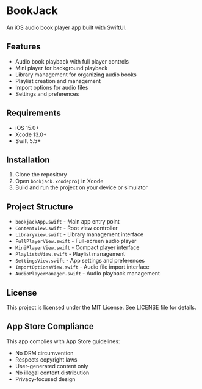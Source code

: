 # BookJack

An iOS audio book player app built with SwiftUI.

## Features

- Audio book playback with full player controls
- Mini player for background playback
- Library management for organizing audio books
- Playlist creation and management
- Import options for audio files
- Settings and preferences

## Requirements

- iOS 15.0+
- Xcode 13.0+
- Swift 5.5+

## Installation

1. Clone the repository
2. Open `bookjack.xcodeproj` in Xcode
3. Build and run the project on your device or simulator

## Project Structure

- `bookjackApp.swift` - Main app entry point
- `ContentView.swift` - Root view controller
- `LibraryView.swift` - Library management interface
- `FullPlayerView.swift` - Full-screen audio player
- `MiniPlayerView.swift` - Compact player interface
- `PlaylistsView.swift` - Playlist management
- `SettingsView.swift` - App settings and preferences
- `ImportOptionsView.swift` - Audio file import interface
- `AudioPlayerManager.swift` - Audio playback management

## License

This project is licensed under the MIT License. See LICENSE file for details.

## App Store Compliance

This app complies with App Store guidelines:
- No DRM circumvention
- Respects copyright laws
- User-generated content only
- No illegal content distribution
- Privacy-focused design
